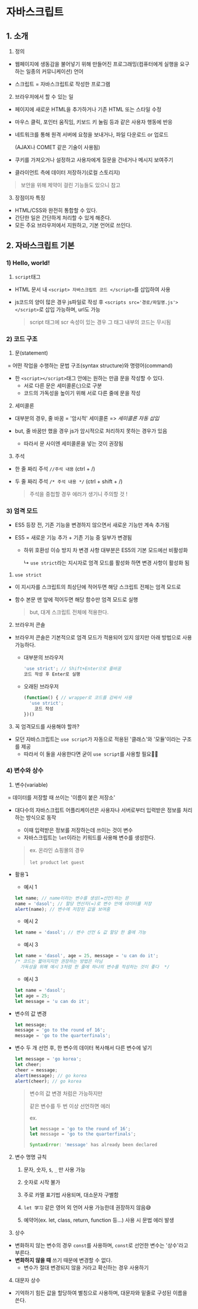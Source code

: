 # 자바스크립트

## 1. 소개

1. 정의

+ 웹페이지에 생동감을 불어넣기 위해 만들어진 프로그래밍(컴퓨터에게 실행을 요구하는 일종의 커뮤니케이션) 언어 

+ 스크립트 = 자바스크립트로 작성한 프로그램

  

2. 브라우저에서 할 수 있는 일 

+ 페이지에 새로운 HTML을 추가하거나 기존 HTML 또는 스타일 수정

+ 마우스 클릭, 포인터 움직임, 키보드 키 눌림 등과 같은 사용자 행동에 반응

+ 네트워크를 통해 원격 서버에 요청을 보내거나, 파일 다운로드 or 업로드

  (AJAX나 COMET 같은 기술이 사용됨)

+ 쿠키를 가져오거나 설정하고 사용자에게 질문을 건네거나 메시지 보여주기

+ 클라이언트 측에 데이터 저장하기(로컬 스토리지)

> 보안을 위해 제약이 걸린 기능들도 있으니 참고



3. 장점이자 특징 

+ HTML/CSS와 완전히 통합할 수 있다.
+ 간단한 일은 간단하게 처리할 수 있게 해준다.
+ 모든 주요 브라우저에서 지원하고, 기본 언어로 쓰인다.



## 2. 자바스크립트 기본

### 1) Hello, world!

1. `script`태그

+ HTML 문서 내 `<script> 자바스크립트 코드 </script>`를 삽입하여 사용

+ js코드의 양이 많은 경우 js파일로 작성 후 `<scripts src='경로/파일명.js'></script>`로 삽입 가능하며, url도 가능

  > script 태그에 scr 속성이 있는 경우 그 태그 내부의 코드는 무시됨



### 2) 코드 구조

1. 문(statement)

​	= 어떤 작업을 수행하는 문법 구조(syntax structure)와 명령어(command)

+ 한 `<script></script>`태그 안에는 원하는 만큼 문을 작성할 수 있다.
  + 서로 다른 문은 세미콜론(;)으로 구분
  + 코드의 가독성을 높이기 위해 서로 다른 줄에 문을 작성



2. 세미콜론

+ 대부분의 경우, 줄 바꿈 = '암시적' 세미콜론 => *세미콜론 자동 삽입*

+ but, 줄 바꿈만 했을 경우 js가 암시적으로 처리하지 못하는 경우가 있음
  + 따라서 문 사이엔 세미콜론을 넣는 것이 권장됨



3. 주석

+ 한 줄 짜리 주석 `//주석 내용` (ctrl + /)

+ 두 줄 짜리 주석 `/* 주석 내용 */` (ctrl + shift + /)

  > 주석을 중첩할 경우 에러가 생기니 주의할 것 !



### 3) 엄격 모드

+ ES5 등장 전, 기존 기능을 변경하지 않으면서 새로운 기능만 계속 추가됨

+ ES5 = 새로운 기능 추가 + 기존 기능 중 일부가 변경됨 

  + 하위 호환성 이슈 방지 차 변경 사항 대부분은 ES5의 기본 모드에선 비활성화

    ↳ `use strict`라는 지시자로 엄격 모드를 활성화 하면 변경 사항이 활성화 됨

    

1. `use strict`

+ 이 지시자를 스크립트의 최상단에 적어두면 해당 스크립트 전체는 엄격 모드로

+ 함수 본문 맨 앞에 적어두면 해당 함수만 엄격 모드로 실행

  > but, 대게 스크립트 전체에 적용한다. 

  

2. 브라우저 콘솔 

+ 브라우저 콘솔은 기본적으로 엄격 모드가 적용되어 있지 않지만 아래 방법으로 사용 가능하다.

  + 대부분의 브라우저

    ```javascript
    'use strict'; // Shift+Enter으로 줄바꿈
    코드 작성 후 Enter로 실행
    ```

  + 오래된 브라우저

    ```javascript
    (function() { // wrapper로 코드를 감싸서 사용
      'use strict';
    	코드 작성
    })()
    ```



3. 꼭 엄격모드를 사용해야 할까?

+ 모던 자바스크립트는 `use script`가 자동으로 적용된 '클래스'와 '모듈'이라는 구조를 제공
  + 따라서 이 둘을 사용한다면 굳이 `use script`를 사용할 필요🙅‍♂️



### 4) 변수와 상수

1. 변수(variable)

​	= 데이터를 저장할 때 쓰이는 '이름이 붙은 저장소'

+ 대다수의 자바스크립트 어플리케이션은 사용자나 서버로부터 입력받은 정보를 처리하는 방식으로 동작 

  + 이때 입력받은 정보를 저장하는데 쓰이는 것이 변수
  + 자바스크립트는 `let`이라는 키워드를 사용해 변수를 생성한다.

  > ex. 온라인 쇼핑몰의 경우
  >
  > `let product` `let guest`

+ 활용↴

  + 예시 1
  ```javascript
  let name; // name이라는 변수를 생성(=선언)하는 문
  name = 'dasol'; // 할당 연산자(=)로 변수 안에 데이터를 저장
  alert(name); // 변수에 저장된 값을 보여줌
  ```

  + 예시 2

  ```javascript
  let name = 'dasol'; // 변수 선언 & 값 할당 한 줄에 가능
  ```

  + 예시 3

  ```javascript
  let name = 'dasol', age = 25, message = 'u can do it';
  /* 코드는 짧아지지만 권장하는 방법은 아님
  	가독성을 위해 예시 3처럼 한 줄에 하나의 변수를 작성하는 것이 좋다	*/
  ```

  + 예시 3

  ```javascript
  let name = 'dasol';
  let age = 25;
  let message = 'u can do it';
  ```

+ 변수의 값 변경

  ```javascript
  let message;
  message = 'go to the round of 16';
  message = 'go to the quarterfinals';
  ```

+ 변수 두 개 선언 후, 한 변수의 데이터 복사해서 다른 변수에 넣기

  ```javascript
  let message = 'go korea';
  let cheer;
  cheer = message;
  alert(message); // go korea
  alert(cheer); // go korea
  ```

  > 변수의 값 변경 처럼은 가능하지만
  >
  > 같은 변수를 두 번 이상 선언하면 에러
  >
  > ex. 
  >
  > ```javascript
  > let message = 'go to the round of 16';
  > let message = 'go to the quarterfinals';
  > 
  > SyntaxError: 'message' has already been declared
  > ```



2. 변수 명명 규칙

   1. 문자, 숫자, `$`, `_` 만 사용 가능
   2. 숫자로 시작 불가
   3. 주로 카멜 표기법 사용되며, 대소문자 구별함

   4. `let 学习` 같은 영어 외 언어 사용 가능한데 권장하지 않음😅
   5. 예약어(ex. let, class, return, function 등...) 사용 시 문법 에러 발생



3. 상수

+ 변화하지 않는 변수의 경우 `const`를 사용하며, `const`로 선언한 변수는 '상수'라고 부른다.
+ **변화하지 않을 때** 쓰기 때문에 변경할 수 없다.
  + 변수가 절대 변경되지 않을 거라고 확신하는 경우 사용하기



4. 대문자 상수

+ 기억하기 힘든 값을 할당하여 별칭으로 사용하며, 대문자와 밑줄로 구성된 이름을 쓴다.
